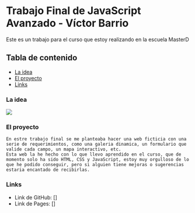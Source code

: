 # Trabajo Final de JavaScript Avanzado - Víctor Barrio
Este es un trabajo para el curso que estoy realizando en la escuela MasterD

## Tabla de contenido

- [La idea](#idea)
- [El proyecto](#proyecto)
- [Links](#links)

### La idea
![](./assets/images/diseño/Figma_TrabajoFinalJS.png)

### El proyecto
    En estre trabajo final se me planteaba hacer una web ficticia con una serie de requerimientos, como una galeria dinamica, un formulario que valide cada campo, un mapa interactivo, etc.
    Esta web la he hecho con lo que llevo aprendido en el curso, que de momento solo ha sido HTML, CSS y JavaScript, estoy muy orgulloso de lo que he podido conseguir, pero si alguien tiene mejoras o sugerencias estaria encantado de recibirlas.

### Links
- Link de GitHub: []
- Link de Pages: []